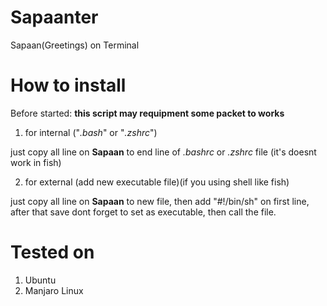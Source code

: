 # Sapaanter
Sapaan(Greetings) on Terminal

# How to install
Before started: **this script may requipment some packet to works**


1. for internal ("*.bash*" or "*.zshrc*")

just copy all line on **Sapaan** to end line of *.bashrc* or *.zshrc* file (it's doesnt work in fish)


2. for external (add new executable file)(if you using shell like fish)

just copy all line on **Sapaan** to new file, then add "#!/bin/sh" on first line, after that save dont forget to set as executable, then call the file.

# Tested on
1. Ubuntu
2. Manjaro Linux

